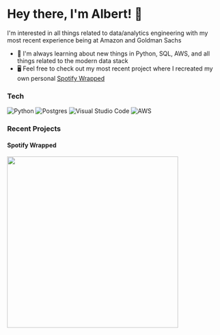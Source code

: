 # Hey there, I'm Albert! 👋

I'm interested in all things related to data/analytics engineering with my most recent experience being at Amazon and Goldman Sachs

* 🌱  I'm always learning about new things in Python, SQL, AWS, and all things related to the modern data stack
* 🖥️  Feel free to check out my most recent project where I recreated my own personal [Spotify Wrapped](https://github.com/calbergs/spotify-api)

### Tech

![Python](https://img.shields.io/badge/python-3670A0?style=for-the-badge&logo=python&logoColor=ffdd54)
![Postgres](https://img.shields.io/badge/postgres-%23316192.svg?style=for-the-badge&logo=postgresql&logoColor=white)
![Visual Studio Code](https://img.shields.io/badge/Visual%20Studio%20Code-0078d7.svg?style=for-the-badge&logo=visual-studio-code&logoColor=white)
![AWS](https://img.shields.io/badge/Amazon_AWS-FF9900?style=for-the-badge&logo=amazonaws&logoColor=white)

### Recent Projects

<p>
  <h4>Spotify Wrapped</h4>
  <a href="https://github.com/calbergs/spotify-api">
    <img width="400" src="https://github.com/calbergs/spotify-api/blob/master/images/spotify.drawio.svg" />
  </a>
</p>
